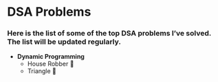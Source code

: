 # DSA Problems

### Here is the list of some of the top DSA problems I’ve solved. The list will be updated regularly.

- **Dynamic Programming**
  - House Robber <a href="https://leetcode.com/problems/house-robber/description/" style="text-decoration:none;">🔗</a>
  - Triangle <a href="https://leetcode.com/problems/house-robber/description/](https://leetcode.com/problems/triangle/description/" style="text-decoration:none;">🔗</a>
